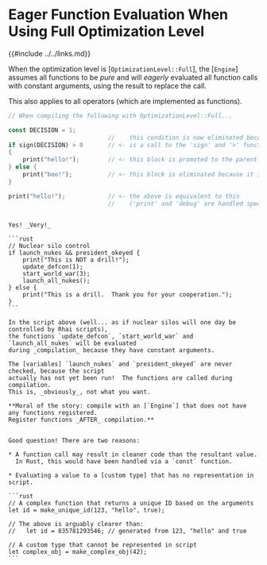 Eager Function Evaluation When Using Full Optimization Level
============================================================

{{#include ../../links.md}}

When the optimization level is [`OptimizationLevel::Full`], the [`Engine`] assumes all functions to
be _pure_ and will _eagerly_ evaluated all function calls with constant arguments, using the result
to replace the call.

This also applies to all operators (which are implemented as functions).

```rust
// When compiling the following with OptimizationLevel::Full...

const DECISION = 1;
                            //    this condition is now eliminated because 'sign(DECISION) > 0'
if sign(DECISION) > 0       // <- is a call to the 'sign' and '>' functions, and they return 'true'
{
    print("hello!");        // <- this block is promoted to the parent level
} else {
    print("boo!");          // <- this block is eliminated because it is never reached
}

print("hello!");            // <- the above is equivalent to this
                            //    ('print' and 'debug' are handled specially)
```

~~~admonish danger "Won't this be dangerous?"

Yes! _Very!_

```rust
// Nuclear silo control
if launch_nukes && president_okeyed {
    print("This is NOT a drill!");
    update_defcon(1);
    start_world_war(3);
    launch_all_nukes();
} else {
    print("This is a drill.  Thank you for your cooperation.");
}
```

In the script above (well... as if nuclear silos will one day be controlled by Rhai scripts),
the functions `update_defcon`, `start_world_war` and `launch_all_nukes` will be evaluated
during _compilation_ because they have constant arguments.

The [variables] `launch_nukes` and `president_okeyed` are never checked, because the script
actually has not yet been run!  The functions are called during compilation.
This is, _obviously_, not what you want.

**Moral of the story: compile with an [`Engine`] that does not have any functions registered.
Register functions _AFTER_ compilation.**
~~~

~~~admonish question "Why would I ever want to do this then?"

Good question! There are two reasons:

* A function call may result in cleaner code than the resultant value.
  In Rust, this would have been handled via a `const` function.

* Evaluating a value to a [custom type] that has no representation in script.

```rust
// A complex function that returns a unique ID based on the arguments
let id = make_unique_id(123, "hello", true);

// The above is arguably clearer than:
//   let id = 835781293546; // generated from 123, "hello" and true

// A custom type that cannot be represented in script
let complex_obj = make_complex_obj(42);
```
~~~